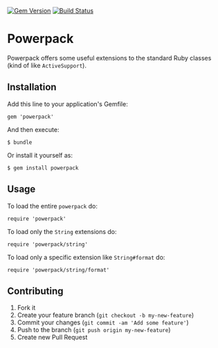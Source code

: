 [![Gem Version](https://badge.fury.io/rb/powerpack.png)](http://badge.fury.io/rb/powerpack)
[![Build Status](https://travis-ci.org/bbatsov/powerpack.png?branch=master)](https://travis-ci.org/bbatsov/powerpack)

# Powerpack

Powerpack offers some useful extensions to the standard Ruby classes (kind of like `ActiveSupport`).

## Installation

Add this line to your application's Gemfile:

    gem 'powerpack'

And then execute:

    $ bundle

Or install it yourself as:

    $ gem install powerpack

## Usage

To load the entire `powerpack` do:

```
require 'powerpack'
```

To load only the `String` extensions do:

```
require 'powerpack/string'
```

To load only a specific extension like `String#format` do:

```
require 'powerpack/string/format'
```

## Contributing

1. Fork it
2. Create your feature branch (`git checkout -b my-new-feature`)
3. Commit your changes (`git commit -am 'Add some feature'`)
4. Push to the branch (`git push origin my-new-feature`)
5. Create new Pull Request
